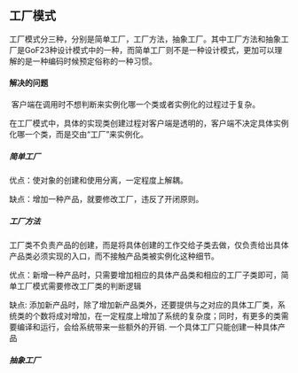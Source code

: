## 工厂模式

​    工厂模式分三种，分别是简单工厂，工厂方法，抽象工厂。其中工厂方法和抽象工厂是GoF23种设计模式中的一种，而简单工厂则不是一种设计模式，更加可以理解的是一种编码时候预定俗称的一种习惯。

#### 解决的问题

​    客户端在调用时不想判断来实例化哪一个类或者实例化的过程过于复杂。

​    在工厂模式中，具体的实现类创建过程对客户端是透明的，客户端不决定具体实例化哪一个类，而是交由“工厂”来实例化。

##### 简单工厂

优点：使对象的创建和使用分离，一定程度上解耦。

缺点：增加一种产品，就要修改工厂，违反了开闭原则。

##### 工厂方法
工厂类不负责产品的创建，而是将具体创建的工作交给子类去做，仅负责给出具体产品类必须实现的入口，而不接触产品类被实例化这种细节。

优点：新增一种产品时，只需要增加相应的具体产品类和相应的工厂子类即可，简单工厂模式需要修改工厂类的判断逻辑

缺点: 添加新产品时，除了增加新产品类外，还要提供与之对应的具体工厂类，系统类的个数将成对增加，在一定程度上增加了系统的复杂度；同时，有更多的类需要编译和运行，会给系统带来一些额外的开销.
     一个具体工厂只能创建一种具体产品

##### 抽象工厂